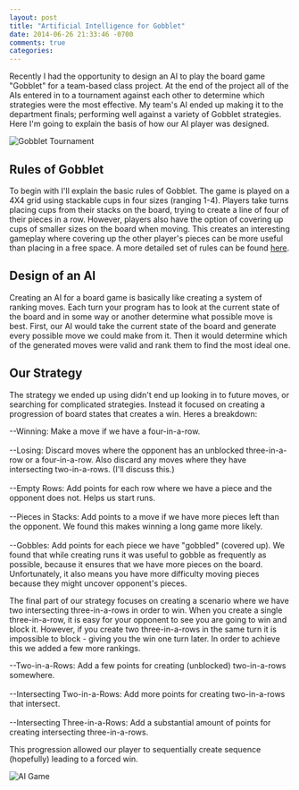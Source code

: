 ```yaml
---
layout: post
title: "Artificial Intelligence for Gobblet"
date: 2014-06-26 21:33:46 -0700
comments: true
categories: 
---
```


<p>Recently I had the opportunity to design an AI to play the board game "Gobblet" for a team-based class project. At the end of the project all of the AIs entered in to a tournament against each other to determine which strategies were the most effective. My team's AI ended up making it to the department finals; performing well against a variety of Gobblet strategies. Here I'm going to explain the basis of how our AI player was designed.</p>
<!-- more -->

<img src="http://tylerkrupicka.com/assets/gobblettournament.png" alt="Gobblet Tournament" align="center">

<h2>Rules of Gobblet</h2>
<p>To begin with I'll explain the basic rules of Gobblet. The game is played on a 4X4 grid using stackable cups in four sizes (ranging 1-4). Players take turns placing cups from their stacks on the board, trying to create a line of four of their pieces in a row. However, players also have the option of covering up cups of smaller sizes on the board when moving. This creates an interesting gameplay where covering up the other player's pieces can be more useful than placing in a free space. A more detailed set of rules can be found <a href="http://www.educationallearninggames.com/how-to-play-gobblet-game-rules.asp">here</a>.</p>

<h2>Design of an AI</h2>
<p>Creating an AI for a board game is basically like creating a system of ranking moves. Each turn your program has to look at the current state of the board and in some way or another determine what possible move is best. First, our AI would take the current state of the board and generate every possible move we could make from it. Then it would determine which of the generated moves were valid and rank them to find the most ideal one.</p>

<h2>Our Strategy</h2>
<p>The strategy we ended up using didn't end up looking in to future moves, or searching for complicated strategies. Instead it focused on creating a progression of board states that creates a win. Heres a breakdown:</p>
<p>
	--Winning: Make a move if we have a four-in-a-row.<br /><br />
	--Losing: Discard moves where the opponent has an unblocked three-in-a-row or a four-in-a-row. Also discard any moves where they have intersecting two-in-a-rows. (I'll discuss this.)<br /><br />
	--Empty Rows: Add points for each row where we have a piece and the opponent does not. Helps us start runs.<br /><br />
	--Pieces in Stacks: Add points to a move if we have more pieces left than the opponent. We found this makes winning a long game more likely.<br /><br />
	--Gobbles: Add points for each piece we have "gobbled" (covered up). We found that while creating runs it was useful to gobble as frequently as possible, because it ensures that we have more pieces on the board. Unfortunately, it also means you have more difficulty moving pieces because they might uncover opponent's pieces.<br />
</p>
<p>
	The final part of our strategy focuses on creating a scenario where we have two intersecting three-in-a-rows in order to win. When you create a single three-in-a-row, it is easy for your opponent to see you are going to win and block it. However, if you create two three-in-a-rows in the same turn it is impossible to block - giving you the win one turn later. In order to achieve this we added a few more rankings.
</p>
<p>
	--Two-in-a-Rows: Add a few points for creating (unblocked) two-in-a-rows somewhere.<br /><br />
	--Intersecting Two-in-a-Rows: Add more points for creating two-in-a-rows that intersect.<br /><br />
	--Intersecting Three-in-a-Rows: Add a substantial amount of points for creating intersecting three-in-a-rows.<br />
</p>
<p>
	This progression allowed our player to sequentially create sequence (hopefully) leading to a forced win.
</p>

<img src="http://tylerkrupicka.com/assets/gobblet.gif" alt="AI Game" align="center">
